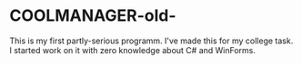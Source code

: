 # COOLMANAGER-old-
This is my first partly-serious programm. I've made this for my college task. I started work on it with zero knowledge about C# and WinForms.
